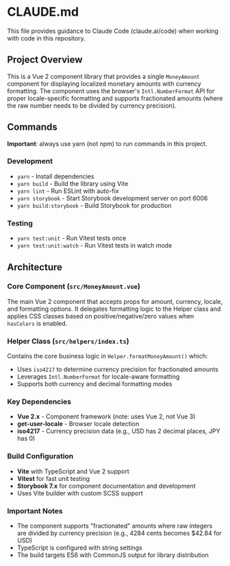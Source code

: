 # CLAUDE.md

This file provides guidance to Claude Code (claude.ai/code) when working with code in this repository.

## Project Overview

This is a Vue 2 component library that provides a single `MoneyAmount` component for displaying localized monetary amounts with currency formatting. The component uses the browser's `Intl.NumberFormat` API for proper locale-specific formatting and supports fractionated amounts (where the raw number needs to be divided by currency precision).

## Commands

**Important**: always use yarn (not npm) to run commands in this project.

### Development

- `yarn` - Install dependencies
- `yarn build` - Build the library using Vite
- `yarn lint` - Run ESLint with auto-fix
- `yarn storybook` - Start Storybook development server on port 6006
- `yarn build:storybook` - Build Storybook for production

### Testing

- `yarn test:unit` - Run Vitest tests once
- `yarn test:unit:watch` - Run Vitest tests in watch mode

## Architecture

### Core Component (`src/MoneyAmount.vue`)

The main Vue 2 component that accepts props for amount, currency, locale, and formatting options. It delegates formatting logic to the Helper class and applies CSS classes based on positive/negative/zero values when `hasColors` is enabled.

### Helper Class (`src/helpers/index.ts`)

Contains the core business logic in `Helper.formatMoneyAmount()` which:

- Uses `iso4217` to determine currency precision for fractionated amounts
- Leverages `Intl.NumberFormat` for locale-aware formatting
- Supports both currency and decimal formatting modes

### Key Dependencies

- **Vue 2.x** - Component framework (note: uses Vue 2, not Vue 3)
- **get-user-locale** - Browser locale detection
- **iso4217** - Currency precision data (e.g., USD has 2 decimal places, JPY has 0)

### Build Configuration

- **Vite** with TypeScript and Vue 2 support
- **Vitest** for fast unit testing
- **Storybook 7.x** for component documentation and development
- Uses Vite builder with custom SCSS support

### Important Notes

- The component supports "fractionated" amounts where raw integers are divided by currency precision (e.g., 4284 cents becomes $42.84 for USD)
- TypeScript is configured with string settings
- The build targets ES6 with CommonJS output for library distribution
